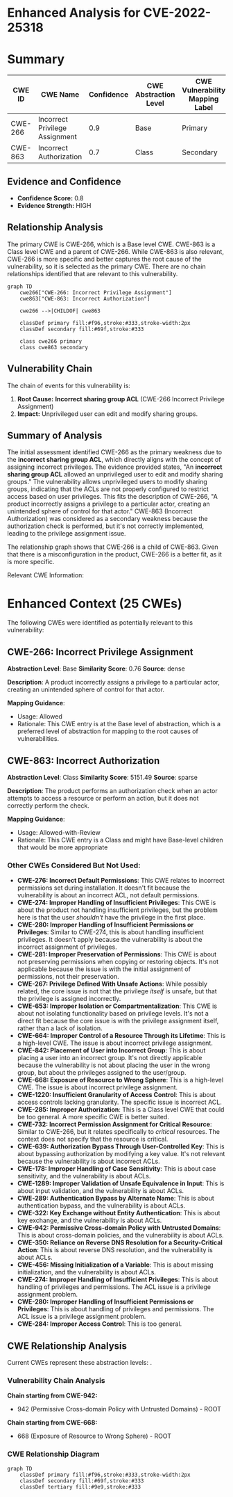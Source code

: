 # Enhanced Analysis for CVE-2022-25318

# Summary
| CWE ID | CWE Name | Confidence | CWE Abstraction Level | CWE Vulnerability Mapping Label | CWE-Vulnerability Mapping Notes |
|---|---|---|---|---|---|
| CWE-266 | Incorrect Privilege Assignment | 0.9 | Base | Primary | Allowed |
| CWE-863 | Incorrect Authorization | 0.7 | Class | Secondary | Allowed-with-Review |

## Evidence and Confidence

*   **Confidence Score:** 0.8
*   **Evidence Strength:** HIGH

## Relationship Analysis
The primary CWE is CWE-266, which is a Base level CWE. CWE-863 is a Class level CWE and a parent of CWE-266. While CWE-863 is also relevant, CWE-266 is more specific and better captures the root cause of the vulnerability, so it is selected as the primary CWE. There are no chain relationships identified that are relevant to this vulnerability.

```mermaid
graph TD
    cwe266["CWE-266: Incorrect Privilege Assignment"]
    cwe863["CWE-863: Incorrect Authorization"]
    
    cwe266 -->|CHILDOF| cwe863
    
    classDef primary fill:#f96,stroke:#333,stroke-width:2px
    classDef secondary fill:#69f,stroke:#333
    
    class cwe266 primary
    class cwe863 secondary
```

## Vulnerability Chain
The chain of events for this vulnerability is:
1.  **Root Cause:** **Incorrect sharing group ACL** (CWE-266 Incorrect Privilege Assignment)
2.  **Impact:** Unprivileged user can edit and modify sharing groups.

## Summary of Analysis
The initial assessment identified CWE-266 as the primary weakness due to the **incorrect sharing group ACL**, which directly aligns with the concept of assigning incorrect privileges. The evidence provided states, "An **incorrect sharing group ACL** allowed an unprivileged user to edit and modify sharing groups." The vulnerability allows unprivileged users to modify sharing groups, indicating that the ACLs are not properly configured to restrict access based on user privileges. This fits the description of CWE-266, "A product incorrectly assigns a privilege to a particular actor, creating an unintended sphere of control for that actor." CWE-863 (Incorrect Authorization) was considered as a secondary weakness because the authorization check is performed, but it's not correctly implemented, leading to the privilege assignment issue.

The relationship graph shows that CWE-266 is a child of CWE-863. Given that there is a misconfiguration in the product, CWE-266 is a better fit, as it is more specific.

Relevant CWE Information:

# Enhanced Context (25 CWEs)
The following CWEs were identified as potentially relevant to this vulnerability:

## CWE-266: Incorrect Privilege Assignment
**Abstraction Level**: Base
**Similarity Score**: 0.76
**Source**: dense

**Description**:
A product incorrectly assigns a privilege to a particular actor, creating an unintended sphere of control for that actor.

**Mapping Guidance**:
- Usage: Allowed
- Rationale: This CWE entry is at the Base level of abstraction, which is a preferred level of abstraction for mapping to the root causes of vulnerabilities.

## CWE-863: Incorrect Authorization
**Abstraction Level**: Class
**Similarity Score**: 5151.49
**Source**: sparse

**Description**:
The product performs an authorization check when an actor attempts to access a resource or perform an action, but it does not correctly perform the check.

**Mapping Guidance**:
- Usage: Allowed-with-Review
- Rationale: This CWE entry is a Class and might have Base-level children that would be more appropriate

### Other CWEs Considered But Not Used:

*   **CWE-276: Incorrect Default Permissions**: This CWE relates to incorrect permissions set during installation. It doesn't fit because the vulnerability is about an incorrect ACL, not default permissions.
*   **CWE-274: Improper Handling of Insufficient Privileges**: This CWE is about the product not handling insufficient privileges, but the problem here is that the user *shouldn't* have the privilege in the first place.
*   **CWE-280: Improper Handling of Insufficient Permissions or Privileges**: Similar to CWE-274, this is about handling insufficient privileges. It doesn't apply because the vulnerability is about the incorrect assignment of privileges.
*   **CWE-281: Improper Preservation of Permissions**: This CWE is about not preserving permissions when copying or restoring objects. It's not applicable because the issue is with the initial assignment of permissions, not their preservation.
*   **CWE-267: Privilege Defined With Unsafe Actions**: While possibly related, the core issue is not that the privilege *itself* is unsafe, but that the privilege is assigned incorrectly.
*   **CWE-653: Improper Isolation or Compartmentalization**: This CWE is about not isolating functionality based on privilege levels. It's not a direct fit because the core issue is with the privilege assignment itself, rather than a lack of isolation.
*   **CWE-664: Improper Control of a Resource Through its Lifetime**: This is a high-level CWE. The issue is about incorrect privilege assignment.
*   **CWE-842: Placement of User into Incorrect Group**: This is about placing a user into an incorrect group. It's not directly applicable because the vulnerability is not about placing the user in the wrong group, but about the privileges assigned to the user/group.
*   **CWE-668: Exposure of Resource to Wrong Sphere**: This is a high-level CWE. The issue is about incorrect privilege assignment.
*   **CWE-1220: Insufficient Granularity of Access Control**: This is about access controls lacking granularity. The specific issue is incorrect ACL.
*   **CWE-285: Improper Authorization**: This is a Class level CWE that could be too general. A more specific CWE is better suited.
*   **CWE-732: Incorrect Permission Assignment for Critical Resource**: Similar to CWE-266, but it relates specifically to *critical* resources. The context does not specify that the resource is critical.
*   **CWE-639: Authorization Bypass Through User-Controlled Key**: This is about bypassing authorization by modifying a key value. It's not relevant because the vulnerability is about incorrect ACLs.
*   **CWE-178: Improper Handling of Case Sensitivity**: This is about case sensitivity, and the vulnerability is about ACLs.
*   **CWE-1289: Improper Validation of Unsafe Equivalence in Input**: This is about input validation, and the vulnerability is about ACLs.
*   **CWE-289: Authentication Bypass by Alternate Name**: This is about authentication bypass, and the vulnerability is about ACLs.
*   **CWE-322: Key Exchange without Entity Authentication**: This is about key exchange, and the vulnerability is about ACLs.
*   **CWE-942: Permissive Cross-domain Policy with Untrusted Domains**: This is about cross-domain policies, and the vulnerability is about ACLs.
*   **CWE-350: Reliance on Reverse DNS Resolution for a Security-Critical Action**: This is about reverse DNS resolution, and the vulnerability is about ACLs.
*   **CWE-456: Missing Initialization of a Variable**: This is about missing initialization, and the vulnerability is about ACLs.
*   **CWE-274: Improper Handling of Insufficient Privileges**: This is about handling of privileges and permissions. The ACL issue is a privilege assignment problem.
*   **CWE-280: Improper Handling of Insufficient Permissions or Privileges**: This is about handling of privileges and permissions. The ACL issue is a privilege assignment problem.
*   **CWE-284: Improper Access Control**: This is too general.


## CWE Relationship Analysis

Current CWEs represent these abstraction levels: .


### Vulnerability Chain Analysis

**Chain starting from CWE-942:**
- 942 (Permissive Cross-domain Policy with Untrusted Domains) - ROOT


**Chain starting from CWE-668:**
- 668 (Exposure of Resource to Wrong Sphere) - ROOT



### CWE Relationship Diagram

```mermaid
graph TD
    classDef primary fill:#f96,stroke:#333,stroke-width:2px
    classDef secondary fill:#69f,stroke:#333
    classDef tertiary fill:#9e9,stroke:#333
```